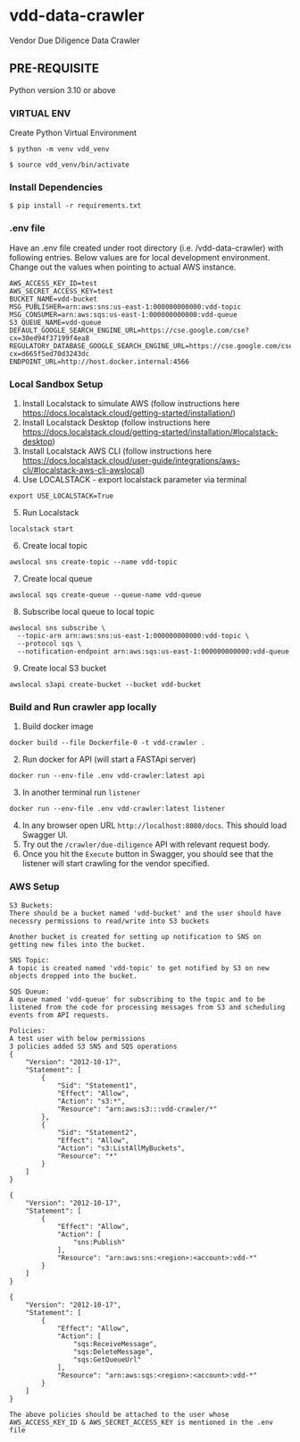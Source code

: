 # vdd-data-crawler
Vendor Due Diligence Data Crawler

## PRE-REQUISITE

Python version 3.10 or above

### VIRTUAL ENV

Create Python Virtual Environment

`$ python -m venv vdd_venv`

`$ source vdd_venv/bin/activate`

### Install Dependencies

`$ pip install -r requirements.txt`

### .env file
Have an .env file created under root directory (i.e. /vdd-data-crawler) with following entries.
Below values are for local development environment. Change out the values when pointing to actual AWS instance.
```commandline
AWS_ACCESS_KEY_ID=test
AWS_SECRET_ACCESS_KEY=test
BUCKET_NAME=vdd-bucket
MSG_PUBLISHER=arn:aws:sns:us-east-1:000000000000:vdd-topic
MSG_CONSUMER=arn:aws:sqs:us-east-1:000000000000:vdd-queue
S3_QUEUE_NAME=vdd-queue
DEFAULT_GOOGLE_SEARCH_ENGINE_URL=https://cse.google.com/cse?cx=30ed94f37199f4ea8
REGULATORY_DATABASE_GOOGLE_SEARCH_ENGINE_URL=https://cse.google.com/cse?cx=d665f5ed70d3243dc
ENDPOINT_URL=http://host.docker.internal:4566
```
### Local Sandbox Setup
1. Install Localstack to simulate AWS (follow instructions here https://docs.localstack.cloud/getting-started/installation/)
2. Install Localstack Desktop (follow instructions here https://docs.localstack.cloud/getting-started/installation/#localstack-desktop)
3. Install Localstack AWS CLI (follow instructions here https://docs.localstack.cloud/user-guide/integrations/aws-cli/#localstack-aws-cli-awslocal)
4. Use LOCALSTACK - export localstack parameter via terminal 
```commandline
export USE_LOCALSTACK=True
```
5. Run Localstack 
```commandline
localstack start
```
6. Create local topic
```commandline
awslocal sns create-topic --name vdd-topic
```
7. Create local queue
```commandline
awslocal sqs create-queue --queue-name vdd-queue
```
8. Subscribe local queue to local topic
```commandline
awslocal sns subscribe \
  --topic-arn arn:aws:sns:us-east-1:000000000000:vdd-topic \
  --protocol sqs \
  --notification-endpoint arn:aws:sqs:us-east-1:000000000000:vdd-queue
```
9. Create local S3 bucket
```commandline
awslocal s3api create-bucket --bucket vdd-bucket
```

### Build and Run crawler app locally
1. Build docker image
```commandline
docker build --file Dockerfile-0 -t vdd-crawler .
```
2. Run docker for API (will start a FASTApi server)
```commandline
docker run --env-file .env vdd-crawler:latest api
```
3. In another terminal run `listener`
```commandline
docker run --env-file .env vdd-crawler:latest listener
```
4. In any browser open URL `http://localhost:8080/docs`. This should load Swagger UI.
5. Try out the `/crawler/due-diligence` API with relevant request body.
6. Once you hit the `Execute` button in Swagger, you should see that the listener will start crawling for the vendor specified.

### AWS Setup
```commandline
S3 Buckets:
There should be a bucket named 'vdd-bucket' and the user should have necessry permissions to read/write into S3 buckets

Another bucket is created for setting up notification to SNS on getting new files into the bucket.

SNS Topic:
A topic is created named 'vdd-topic' to get notified by S3 on new objects dropped into the bucket. 

SQS Queue:
A queue named 'vdd-queue' for subscribing to the topic and to be listened from the code for processing messages from S3 and scheduling events from API requests.

Policies:
A test user with below permissions 
3 policies added S3 SNS and SQS operations
{
    "Version": "2012-10-17",
    "Statement": [
        {
            "Sid": "Statement1",
            "Effect": "Allow",
            "Action": "s3:*",
            "Resource": "arn:aws:s3:::vdd-crawler/*"
        },
        {
            "Sid": "Statement2",
            "Effect": "Allow",
            "Action": "s3:ListAllMyBuckets",
            "Resource": "*"
        }
    ]
}

{
    "Version": "2012-10-17",
    "Statement": [
        {
            "Effect": "Allow",
            "Action": [
                "sns:Publish"
            ],
            "Resource": "arn:aws:sns:<region>:<account>:vdd-*"
        }
    ]
}

{
    "Version": "2012-10-17",
    "Statement": [
        {
            "Effect": "Allow",
            "Action": [
                "sqs:ReceiveMessage",
                "sqs:DeleteMessage",
                "sqs:GetQueueUrl"
            ],
            "Resource": "arn:aws:sqs:<region>:<account>:vdd-*"
        }
    ]
}

The above policies should be attached to the user whose 
AWS_ACCESS_KEY_ID & AWS_SECRET_ACCESS_KEY is mentioned in the .env file
```